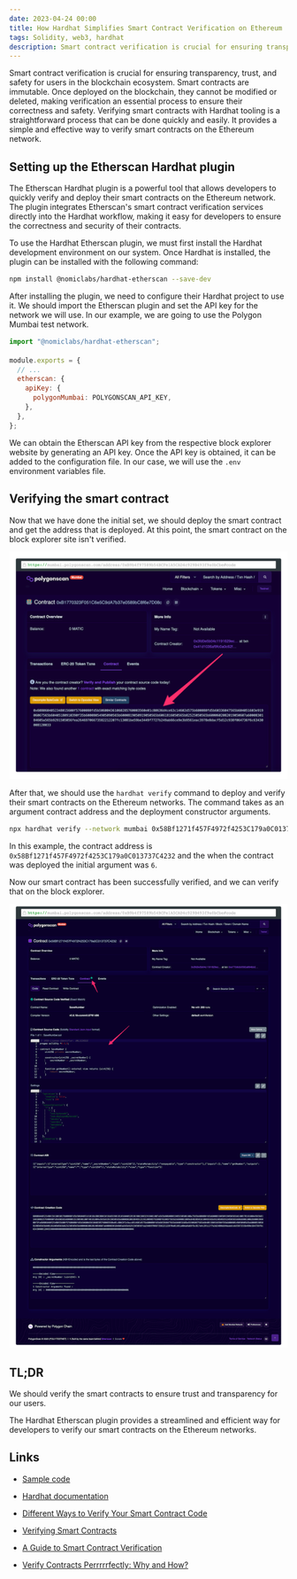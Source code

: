 ```yaml
---
date: 2023-04-24 00:00
title: How Hardhat Simplifies Smart Contract Verification on Ethereum
tags: Solidity, web3, hardhat
description: Smart contract verification is crucial for ensuring transparency, trust, and safety for users in the blockchain ecosystem. Smart contracts are immutable. Once deployed on the blockchain, they cannot be modified or deleted, making verification an essential process to ensure their correctness and safety. Verifying smart contracts with Hardhat tooling is a straightforward process that can be done quickly and easily. It provides a simple and effective way to verify smart contracts on the Ethereum network.
---
```


Smart contract verification is crucial for ensuring transparency, trust, and safety for users in the blockchain ecosystem. Smart contracts are immutable. Once deployed on the blockchain, they cannot be modified or deleted, making verification an essential process to ensure their correctness and safety. Verifying smart contracts with Hardhat tooling is a straightforward process that can be done quickly and easily. It provides a simple and effective way to verify smart contracts on the Ethereum network.

## Setting up the Etherscan Hardhat plugin

The Etherscan Hardhat plugin is a powerful tool that allows developers to quickly verify and deploy their smart contracts on the Ethereum network. The plugin integrates Etherscan's smart contract verification services directly into the Hardhat workflow, making it easy for developers to ensure the correctness and security of their contracts.

To use the Hardhat Etherscan plugin, we must first install the Hardhat development environment on our system. Once Hardhat is installed, the plugin can be installed with the following command:

```sh
npm install @nomiclabs/hardhat-etherscan --save-dev
```

After installing the plugin, we need to configure their Hardhat project to use it. We should import the Etherscan plugin and set the API key for the network we will use. In our example, we are going to use the Polygon Mumbai test network.

```javascript
import "@nomiclabs/hardhat-etherscan";

module.exports = {
  // ...
  etherscan: {
    apiKey: {
      polygonMumbai: POLYGONSCAN_API_KEY,
    },
  },
};
```

We can obtain the Etherscan API key from the respective block explorer website by generating an API key. Once the API key is obtained, it can be added to the configuration file. In our case, we will use the `.env` environment variables file.

## Verifying the smart contract

Now that we have done the initial set, we should deploy the smart contract and get the address that is deployed. At this point, the smart contract on the block explorer site isn't verified.

![Verified smart contract](/assets/verify-contract/unverified-smart-contract.png)

After that, we should use the `hardhat verify` command to deploy and verify their smart contracts on the Ethereum networks. The command takes as an argument contract address and the deployment constructor arguments.

```sh
npx hardhat verify --network mumbai 0x58Bf1271f457F4972f4253C179a0C013737C4232 6
```

In this example, the contract address is `0x58Bf1271f457F4972f4253C179a0C013737C4232` and the when the contract was deployed the initial argument was `6`.

Now our smart contract has been successfully verified, and we can verify that on the block explorer.

![Verified smart contract](/assets/verify-contract/verified-smart-contract.png)

## TL;DR

We should verify the smart contracts to ensure trust and transparency for our users.

The Hardhat Etherscan plugin provides a streamlined and efficient way for developers to verify our smart contracts on the Ethereum networks.

## Links

- [Sample code](https://gist.github.com/fassko/e8f7c2b8bb263f8337845126a757f6c0)

- [Hardhat documentation](https://hardhat.org/hardhat-runner/docs/guides/verifying)
- [Different Ways to Verify Your Smart Contract Code](https://www.quicknode.com/guides/ethereum-development/smart-contracts/different-ways-to-verify-smart-contract-code/)
- [Verifying Smart Contracts](https://ethereum.org/en/developers/docs/smart-contracts/verifying/)
- [A Guide to Smart Contract Verification](https://blog.tenderly.co/guide-to-smart-contract-verification-methods/)
- [Verify Contracts Perrrrrfectly: Why and How?](https://docs.sourcify.dev/blog/verify-contracts-perfectly/)
